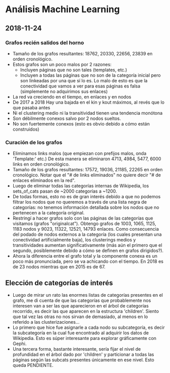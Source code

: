 # Análisis Machine Learning

## 2018-11-24

### Grafos recién salidos del horno

- Tamaño de los grafos resultantes: 18762, 20330, 22656, 23839 en orden cronológico.
- Estos grafos son un poco malos por 2 razones:
    - Incluyen páginas que no son tales (templates, etc.)
    - Incluyen a todas las páginas que no son de la categoría inicial pero son
    linkeadas por una que sí lo es. Lo malo de esto es que la conectividad que
    vamos a ver para esas páginas es falsa (simplemente no adquirimos sus enlaces)
- La red va creciendo en el tiempo, en enlaces y en nodos
- De 2017 a 2018 Hay una bajada en el kin y kout máximos, al revés que lo que
pasaba antes
- Ni el clustering medio ni la transitividad tienen una tendencia monótona
- Son débilmente conexos salvo por 2 nodos sueltos.
- No son fuertemente conexos (esto es obvio debido a cómo están construidos)

### Curación de los grafos

- Eliminamos links malos (que empiezan con prefijos malos, onda 'Template:' etc.)
De esta manera se eliminaron 4713, 4984, 5477, 6000 links en orden cronológico.
- Tamaño de los grafos resultantes: 17572, 19036, 21185, 22265 en orden cronológico.
Notar que el "# de links eliminados" no quiere decir "# de enlaces eliminados
en la red".
- Luego de eliminar todas las categorías internas de Wikipedia, los sets_of_cats
pasan de ~2000 categorías a ~1200.
- De todas formas, esto no es de gran interés debido a que no podemos filtrar los
nodos que no queremos a través de una lista negra de categorías: no tenemos
información detallada sobre los nodos que no pertenecen a la categoría original.
- Restringí a hacer grafos solo con las páginas de las categorías que visitamos
(grafos "originalcat"). Obtengo grafos de 1003, 1065, 1125, 1183 nodos y
9023, 11322, 12521, 14793 enlaces. Como consecuencia del podado de nodos externos
a la categoría (los cuales presentan una conectividad artificialmente baja),
los clusterings medios y transitividades aumentan significativamente (más aún
el primero que el segundo, posiblemente debido a cómo se definen en grafos
dirigidos?).
- Ahora la diferencia entre el grafo total y la componente conexa es un poco
más pronunciada, pero se va achicando con el tiempo. En 2018 es de 23 nodos
mientras que en 2015 es de 67.

## Elección de categorías de interés

- Luego de mirar un rato las enormes listas de categorías presentes en el grafo,
me di cuenta de que las categorías que probablemente nos interesen van a ser
las que aparecieron en el árbol de categorías recorrido, es decir las que
aparecen en la estructura 'children'. Siento que tal vez las otras no nos sirvan
de demasiado, al menos en lo referido a las clusterizaciones...
- Lo primero que hice fue asignarle a cada nodo su subcategoría, es decir
la subcategoría en la cual fue encontrado al adquirir los datos de Wikipedia.
Esto es súper interesante para explorar gráficamente con Gephi.
- Una tercera forma, bastante interesante, sería fijar el nivel de profundidad
en el árbol dado por 'children' y particionar a todas las páginas según las
subcats presentes únicamente en ese nivel. Esto queda PENDIENTE.